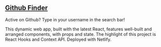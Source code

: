 ## [Github Finder](https://gittheusers.eugeneilin.dev/)

Active on Github? Type in your username in the search bar!

This dynamic web app, built with the latest React, features well-built and arranged components, with props and state. The highlight of this project is React Hooks and Context API. Deployed with Netlify.
